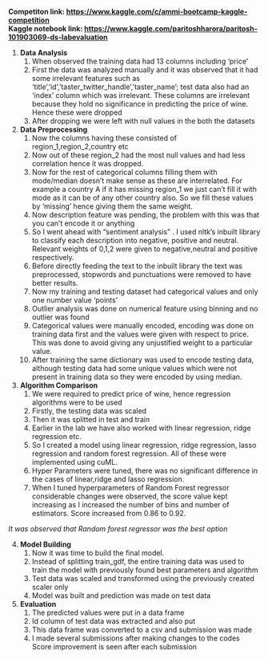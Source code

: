 **Competiton link: https://www.kaggle.com/c/ammi-bootcamp-kaggle-competition**
\
**Kaggle notebook link: https://www.kaggle.com/paritoshharora/paritosh-101903069-ds-labevaluation**
1. **Data Analysis**
   1. When observed the training data had 13 columns including ‘price’
   2. First the data was analyzed manually and it was observed that it had some irrelevant features such as ‘title’,’id’,’taster\_twitter\_handle’,’taster\_name’; test data also had an ‘index’ column which was irrelevant. These columns are irrelevant because they hold no significance in predicting the price of wine. Hence these were dropped
   3. After dropping we were left with null values in the both the datasets
2. **Data Preprocessing**
   1. Now the columns having these consisted of region\_1,region\_2,country etc
   2. Now out of these region\_2 had the most null values and had less correlation hence it was dropped.
   3. Now for the rest of categorical columns filling them with mode/median doesn’t make sense as these are interrelated. For example a country A if it has missing region\_1 we just can’t fill it with mode as it can be of any other country also. So we fill these values by ‘missing’ hence giving them the same weight.
   4. Now description feature was pending, the problem with this was that you can’t encode it or anything
   5. So I went ahead with “sentiment analysis” . I used nltk’s inbuilt library to classify each description into negative, positive and neutral. Relevant weights of 0,1,2 were given to negative,neutral and positive respectively.
   6. Before directly feeding the text to the inbuilt library the text was preprocessed, stopwords and punctuations were removed to have better results.
   7. Now my training and testing dataset had categorical values and only one number value ‘points’
   8. Outlier analysis was done on numerical feature using binning and no outlier was found
   9. Categorical values were manually encoded, encoding was done on training data first and the values were given with respect to price. This was done to avoid giving any unjustified weight to a particular value.
   10. After training the same dictionary was used to encode testing data, although testing data had some unique values which were not present in training data so they were encoded by using median.
3. **Algorithm Comparison**
   1. We were required to predict price of wine, hence regression algorithms were to be used
   2. Firstly, the testing data was scaled
   3. Then it was splitted in test and train
   4. Earlier in the lab we have also worked with linear regression, ridge regression etc.
   5. So I created a model using linear regression, ridge regression, lasso regression and random forest regression. All of these were implemented using cuML.
   6. Hyper Parameters were tuned, there was no significant difference in the cases of linear,ridge and lasso regression.
   7. When I tuned hyperparameters of Random Forest regressor considerable changes were observed, the score value kept increasing as I increased the number of bins and number of estimators. Score increased from 0.86 to 0.92.

*It was observed that Random forest regressor was the best option*

4. **Model Building**
   1. Now it was time to build the final model.
   2. Instead of splitting train\_gdf, the entire training data was used to train the model with previously found best parameters and algorithm
   3. Test data was scaled and transformed using the previously created scaler only
   4. Model was built and prediction was made on test data
5. **Evaluation**
   1. The predicted values were put in a data frame
   2. Id column of test data was extracted and also put
   3. This data frame was converted to a csv and submission was made
   4. I made several submissions after making changes to the codes
 Score improvement is seen after each submission






